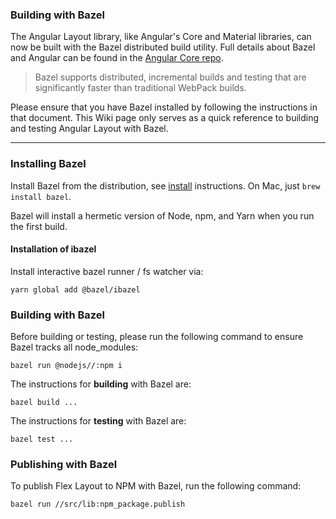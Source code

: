 ### Building with Bazel

The Angular Layout library, like Angular's Core and Material libraries, can now be built with the Bazel distributed build utility. Full details about Bazel and Angular can be found in the 
[Angular Core repo](https://github.com/angular/angular/blob/master/docs/BAZEL.md). 

> Bazel supports distributed, incremental builds and testing that are significantly faster than traditional WebPack builds.

Please ensure that you have Bazel installed by following the instructions in that document. This Wiki page only serves as a quick reference to building and testing Angular Layout with Bazel.

----

### Installing Bazel

Install Bazel from the distribution, see [install] instructions.
On Mac, just `brew install bazel`.

Bazel will install a hermetic version of Node, npm, and Yarn when
you run the first build.

[install]: https://bazel.build/versions/master/docs/install.html

#### Installation of ibazel

Install interactive bazel runner / fs watcher via:

```
yarn global add @bazel/ibazel
```

### Building with Bazel

Before building or testing, please run the following command to ensure Bazel tracks all node_modules:

```terminal
bazel run @nodejs//:npm i
```

The instructions for **building** with Bazel are:

```terminal
bazel build ...
```

The instructions for **testing** with Bazel are:

```terminal
bazel test ...
```

### Publishing with Bazel

To publish Flex Layout to NPM with Bazel, run the following command:

```terminal
bazel run //src/lib:npm_package.publish
```
